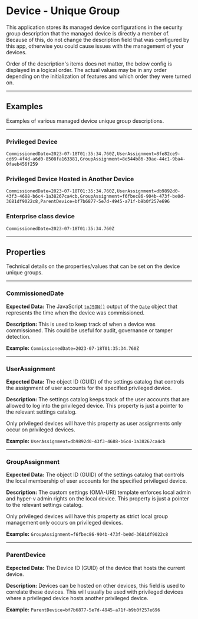 # Device - Unique Group

This application stores its managed device configurations in the security group description that the managed device is directly a member of. Because of this, do not change the description field that was configured by this app, otherwise you could cause issues with the management of your devices.

Order of the description's items does not matter, the below config is displayed in a logical order. The actual values may be in any order depending on the initialization of features and which order they were turned on.

---

## Examples

Examples of various managed device unique group descriptions.

---

### Privileged Device

``` title="MSM - PSM - ce27fc58-0d74-4d72-bba2-105d8d90483f 💻"
CommissionedDate=2023-07-18T01:35:34.760Z,UserAssignment=8fe82ce9-cd69-4f4d-a6d0-8508fa163381,GroupAssignment=8e544b86-39ae-44c1-9ba4-0faeb456f259
```

### Privileged Device Hosted in Another Device

``` title="MSM - PSM - 029f899b-e08a-4434-8e47-355bea58680f 💻"
CommissionedDate=2023-07-18T01:35:34.760Z,UserAssignment=db9892d0-43f3-4688-b6c4-1a38267ca4cb,GroupAssignment=f6fbec86-904b-473f-be0d-3681df9022c8,ParentDevice=bf7b6877-5e7d-4945-a71f-b9b0f257e696
```

### Enterprise class device

``` title="MSM - ESM - 2db6bcf4-8cb3-4284-8ef4-57a525128344 💻"
CommissionedDate=2023-07-18T01:35:34.760Z
```

---

## Properties

Technical details on the properties/values that can be set on the device unique groups.

---

### CommissionedDate

**Expected Data:**
The JavaScript [`toJSON()`](https://developer.mozilla.org/en-US/docs/Web/JavaScript/Reference/Global_Objects/Date/toJSON) output of the [`Date`](https://developer.mozilla.org/en-US/docs/Web/JavaScript/Reference/Global_Objects/Date) object that represents the time when the device was commissioned.

**Description:**
This is used to keep track of when a device was commissioned. This could be useful for audit, governance or tamper detection.

**Example:**
`CommissionedDate=2023-07-18T01:35:34.760Z`

---

### UserAssignment

**Expected Data:**
The object ID (GUID) of the settings catalog that controls the assignment of user accounts for the specified privileged device.

**Description:**
The settings catalog keeps track of the user accounts that are allowed to log into the privileged device.
This property is just a pointer to the relevant settings catalog.

Only privileged devices will have this property as user assignments only occur on privileged devices.

**Example:**
`UserAssignment=db9892d0-43f3-4688-b6c4-1a38267ca4cb`

---

### GroupAssignment

**Expected Data:**
The object ID (GUID) of the settings catalog that controls the local membership of user accounts for the specified privileged device.

**Description:**
The custom settings (OMA-URI) template enforces local admin and hyper-v admin rights on the local device.
This property is just a pointer to the relevant settings catalog.

Only privileged devices will have this property as strict local group management only occurs on privileged devices.

**Example:**
`GroupAssignment=f6fbec86-904b-473f-be0d-3681df9022c8`

---

### ParentDevice

**Expected Data:**
The Device ID (GUID) of the device that hosts the current device.

**Description:**
Devices can be hosted on other devices, this field is used to correlate these devices.
This will usually be used with privileged devices where a privileged device hosts another privileged device.

**Example:**
`ParentDevice=bf7b6877-5e7d-4945-a71f-b9b0f257e696`
